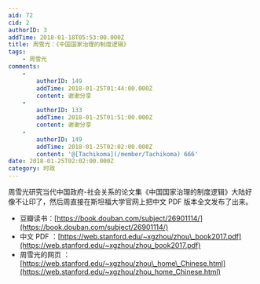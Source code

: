 ```yaml
---
aid: 72
cid: 2
authorID: 3
addTime: 2018-01-18T05:53:00.000Z
title: 周雪光：《中国国家治理的制度逻辑》
tags:
    - 周雪光
comments:
    -
        authorID: 149
        addTime: 2018-01-25T01:44:00.000Z
        content: 谢谢分享
    -
        authorID: 133
        addTime: 2018-01-25T01:51:00.000Z
        content: 谢谢分享
    -
        authorID: 149
        addTime: 2018-01-25T02:02:00.000Z
        content: '@[Tachikoma](/member/Tachikoma) 666'
date: 2018-01-25T02:02:00.000Z
category: 时政
---
```


周雪光研究当代中国政府-社会关系的论文集《中国国家治理的制度逻辑》大陆好像不让印了，然后周直接在斯坦福大学官网上把中文 PDF 版本全文发布了出来。

*   豆瓣读书：[https://book.douban.com/subject/26901114/](https://book.douban.com/subject/26901114/)
*   中文 PDF ：[https://web.stanford.edu/~xgzhou/zhou\_book2017.pdf](https://web.stanford.edu/~xgzhou/zhou_book2017.pdf)
*   周雪光的网页 ：[https://web.stanford.edu/~xgzhou/zhou\_home\_Chinese.html](https://web.stanford.edu/~xgzhou/zhou_home_Chinese.html)
